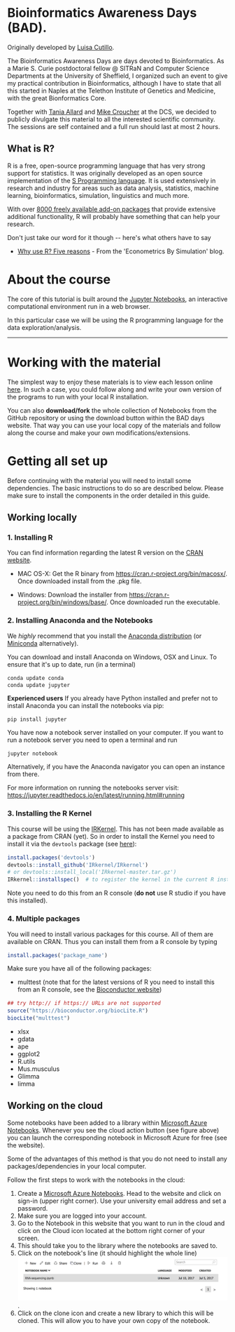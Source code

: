 # Bioinformatics Awareness Days (BAD).

Originally developed by [Luisa Cutillo](https://www.sheffield.ac.uk/neuroscience/staff/cutillo).

The Bioinformatics Awareness Days are days devoted to Bioinformatics. As a Marie S. Curie postdoctoral fellow @ SITRaN and Computer Science Departments at the University of Sheffield, I organized such an event to give my practical contribution in Bioinformatics, although I have to state that all this started in Naples at the Telethon Institute of Genetics and Medicine, with the great Bionformatics Core.

Together with [Tania Allard](https://github.com/trallard) and [Mike Croucher](https:/github.com/mikecroucher) at the DCS, we decided to publicly divulgate this material to all the interested scientific community. The sessions are self contained and a full run should last at most 2 hours.

## What is R?

R is a free, open-source programming language that has very strong support for statistics. It was originally developed as an open source implementation of the [S Programming language](https://en.wikipedia.org/wiki/S_(programming_language)).
It is used extensively in research and industry for areas such as data analysis, statistics, machine learning, bioinformatics, simulation, linguistics and much more.

With over [8000 freely available add-on packages](https://cran.r-project.org/web/packages/) that provide extensive additional functionality, R will probably have something that can help your research.

Don't just take our word for it though -- here's what others have to say

* [Why use R? Five reasons](http://www.econometricsbysimulation.com/2014/03/why-use-r-five-reasons.html) - From the 'Econometrics By Simulation' blog.

# About the course

The core of this tutorial is built around the [Jupyter Notebooks](https://jupyter.org), an interactive computational environment run in a web browser.

In this particular case we will be using the R programming language for the data exploration/analysis.

---

# Working with the material
The simplest way to enjoy these materials is to view each lesson online [here](http://bitsandchips.me/BAD_days/). In such a case, you could follow along and write your own version of the programs to run with your local R installation.

You can also **download/fork** the whole collection of Notebooks from the GitHub repository or using the download button within the BAD days website. That way you can use your local copy of the materials and follow along the course and make your own modifications/extensions.


# Getting all set up

Before continuing with the material you will need to install some dependencies. The basic instructions to do so are described below. Please make sure to install the components in the order detailed in this guide.

## Working locally

### 1. Installing R
You can find information regarding the latest R version on the [CRAN website](https://www.r-project.org).

* MAC OS-X:
Get the R binary from https://cran.r-project.org/bin/macosx/. Once downloaded install from the .pkg file.

* Windows:
Download the installer from https://cran.r-project.org/bin/windows/base/. Once downloaded run the executable.

### 2. Installing Anaconda and the Notebooks
We *highly* recommend that you install the [Anaconda distribution](https://docs.continuum.io/anaconda/install) (or [Miniconda](https://conda.io/miniconda.html) alternatively).

You can download and install Anaconda on Windows, OSX and Linux. To ensure that it's up to date, run (in a terminal)
```
conda update conda
conda update jupyter
```
**Experienced users**
If you already have Python installed and prefer not to install Anaconda you can install the notebooks via pip:
```bash
pip install jupyter
```
You have now a notebook server installed on your computer. If you want to run a notebook server you need to open a terminal and run
```
jupyter notebook
```
Alternatively, if you have the Anaconda navigator you can open an instance from there.

For more information on running the notebooks server visit: https://jupyter.readthedocs.io/en/latest/running.html#running

### 3. Installing the R Kernel
This course will be using the [IRKernel](https://github.com/IRkernel/IRkernel). This has not been made available as a package from CRAN (yet). So in order to install the Kernel you need to install it via the `devtools` package (see [here](https://irkernel.github.io/installation/)):
```R
install.packages('devtools')
devtools::install_github('IRkernel/IRkernel')
# or devtools::install_local('IRkernel-master.tar.gz')
IRkernel::installspec()  # to register the kernel in the current R installation
```

Note you need to do this from an R console (**do not** use R studio if you have this installed).


### 4. Multiple packages
You will need to install various packages for this course. All of them are available on CRAN. Thus you can install them from a R console by typing
```R
install.packages('package_name')
```
Make sure you have all of the following packages:
* multtest (note that for the latest versions of R you need to install this from an R console, see the [Bioconductor website](https://bioconductor.org/packages/release/bioc/html/multtest.html))
```R
## try http:// if https:// URLs are not supported
source("https://bioconductor.org/biocLite.R")
biocLite("multtest")
```
* xlsx
* gdata
* ape
* ggplot2
* R.utils
* Mus.musculus
* Glimma
* limma


## Working on the cloud
Some notebooks have been added to a library within [Microsoft Azure Notebooks](https://notebooks.azure.com). Whenever you see the cloud action button (see figure above) you can launch the corresponding notebook in Microsoft Azure for free (see the website).


Some of the advantages of this method is that you do not need to install any packages/dependencies in your local computer.


Follow the first steps to work with the notebooks in the cloud:

1. Create a [Microsoft Azure Notebooks](https://notebooks.azure.com). Head to the website and click on sign-in (upper right corner). Use your university email address and set a password.
2. Make sure you are logged into your account.
3. Go to the Notebook in this website that you want to run in the cloud and click on the Cloud icon located at the bottom right corner of your screen.
4. This should take you to the library where the notebooks are saved to.
5. Click on the notebook's line (it should highlight the whole line)![azure2](./images/azure2.png).
6. Click on the clone icon and create a new library to which this will be cloned. This will allow you to have your own copy of the notebook.
